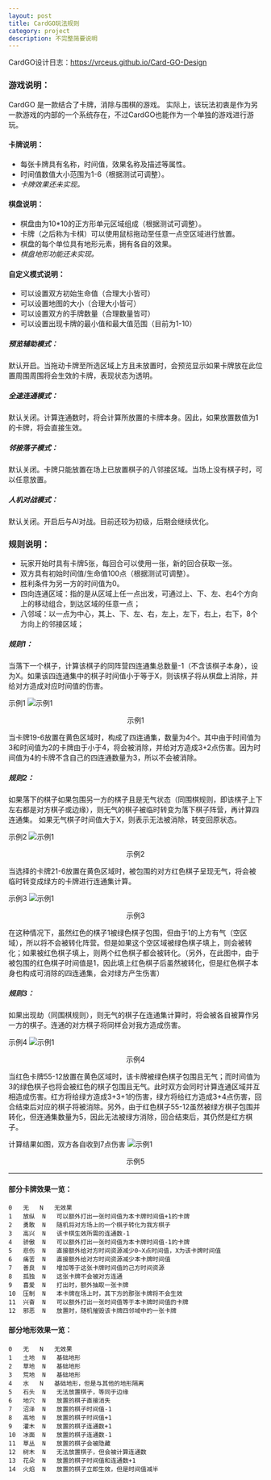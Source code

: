 ```yaml
---
layout: post
title: CardGO玩法规则
category: project
description: 不完整简要说明
---
```


CardGO设计日志：<https://vrceus.github.io/Card-GO-Design>  

### 游戏说明：

CardGO 是一款结合了卡牌，消除与围棋的游戏。
实际上，该玩法初衷是作为另一款游戏的内部的一个系统存在，不过CardGO也能作为一个单独的游戏进行游玩。

#### 卡牌说明：

* 每张卡牌具有名称，时间值，效果名称及描述等属性。
* 时间值数值大小范围为1-6（根据测试可调整）。
* *卡牌效果还未实现。*


#### 棋盘说明：

* 棋盘由为10*10的正方形单元区域组成（根据测试可调整）。
* 卡牌（之后称为卡棋）可以使用鼠标拖动至任意一点空区域进行放置。
* 棋盘的每个单位具有地形元素，拥有各自的效果。
* *棋盘地形功能还未实现。*


#### 自定义模式说明：
* 可以设置双方初始生命值（合理大小皆可）
* 可以设置地图的大小（合理大小皆可）
* 可以设置双方的手牌数量（合理数量皆可）
* 可以设置出现卡牌的最小值和最大值范围（目前为1-10）

##### 预览辅助模式：

默认开启。当拖动卡牌至所选区域上方且未放置时，会预览显示如果卡牌放在此位置周围周围将会生效的卡牌，表现状态为透明。

##### 全速连通模式：

默认关闭。计算连通数时，将会计算所放置的卡牌本身。因此，如果放置数值为1的卡牌，将会直接生效。

##### 邻接落子模式：

默认关闭。卡牌只能放置在场上已放置棋子的八邻接区域。当场上没有棋子时，可以任意放置。

##### 人机对战模式：
默认关闭。开启后与AI对战。目前还较为初级，后期会继续优化。


### 规则说明：

* 玩家开始时具有卡牌5张，每回合可以使用一张，新的回合获取一张。
* 双方具有初始时间值/生命值100点（根据测试可调整）。
* 胜利条件为另一方的时间值为0。
* 四向连通区域：指的是从区域上任一点出发，可通过上、下、左、右4个方向上的移动组合，到达区域的任意一点；
* 八邻域：以一点为中心，其上、下、左、右，左上，左下，右上，右下，8个方向上的邻接区域；

##### 规则1：
当落下一个棋子，计算该棋子的同阵营四连通集总数量-1（不含该棋子本身），设为X。如果该四连通集中的棋子时间值小于等于X，则该棋子将从棋盘上消除，并给对方造成对应时间值的伤害。

示例1
![示例1](../../images/Blog_img/2019-8-16-Card-GO-Rule1.png)
<center>示例1</center>

当卡牌19-6放置在黄色区域时，构成了四连通集，数量为4个。其中由于时间值为3和时间值为2的卡牌由于小于4，将会被消除，并给对方造成3+2点伤害。因为时间值为4的卡牌不含自己的四连通数量为3，所以不会被消除。


##### 规则2：
如果落下的棋子如果包围另一方的棋子且是无气状态（同围棋规则，即该棋子上下左右都是对方棋子或边缘），则无气的棋子被临时转变为落下棋子阵营，再计算四连通集。
如果无气棋子时间值大于X，则表示无法被消除，转变回原状态。

示例2
![示例1](../../images/Blog_img/2019-8-16-Card-GO-Rule2.png)
<center>示例2</center>

当选择的卡牌21-6放置在黄色区域时，被包围的对方红色棋子呈现无气，将会被临时转变成绿方的卡牌进行连通集计算。

示例3
![示例1](../../images/Blog_img/2019-8-16-Card-GO-Rule3.png)
<center>示例3</center>

在这种情况下，虽然红色的棋子1被绿色棋子包围，但由于1的上方有气（空区域），所以将不会被转化阵营。但是如果这个空区域被绿色棋子填上，则会被转化；如果被红色棋子填上，则两个红色棋子都会被转化。（另外，在此图中，由于被包围的红色棋子时间值是1，因此填上红色棋子后虽然被转化，但是红色棋子本身也构成可消除的四连通集，会对绿方产生伤害）


##### 规则3：
如果出现劫（同围棋规则），则无气的棋子在连通集计算时，将会被各自被算作另一方的棋子。连通的对方棋子将同样会对我方造成伤害。

示例4
![示例1](../../images/Blog_img/2019-8-16-Card-GO-Rule4.png)
<center>示例4</center>

当红色卡牌55-12放置在黄色区域时，该卡牌被绿色棋子包围且无气；而时间值为3的绿色棋子也将会被红色的棋子包围且无气。此时双方会同时计算连通区域并互相造成伤害。红方将给绿方造成3+3+1的伤害，绿方将给红方造成3+4点伤害，回合结束后对应的棋子将被消除。另外，由于红色棋子55-12虽然被绿方棋子包围并转化，但连通集数量为5，因此无法被绿方消除，回合结束后，其仍然是红方棋子。

计算结果如图，双方各自收到7点伤害
![示例1](../../images/Blog_img/2019-8-16-Card-GO-Rule5.png)
<center>示例5</center>


---


#### 部分卡牌效果一览：

    0	无	N	无效果
    1	放纵	N	可以额外打出一张时间值为本卡牌时间值+1的卡牌
    2	勇敢	N	随机将对方场上的一个棋子转化为我方棋子
    3	高兴	N	该卡棋生效所需的连通数-1
    4	骄傲	N	可以额外打出一张时间值为本卡牌时间值-1的卡牌
    5	悲伤	N	直接额外给对方时间资源减少0~X点时间值，X为该卡牌时间值
    6	痛苦	N	直接额外给对方时间资源减少本卡牌时间值
    7	善良	N	增加等于这张卡牌时间值的己方时间资源
    8	孤独	N	这张卡牌不会被对方连通
    9	喜爱	N	打出时，额外抽取一张卡牌
    10	压制	N	本卡牌在场上时，其下方的那张卡牌将不会生效
    11	兴奋	N	可以额外打出一张时间值等于本卡牌时间值的卡牌
    12	邪恶	N	放置时，随机摧毁该卡牌四邻域中的一张卡牌


#### 部分地形效果一览：

    0	无	N	无效果
    1	土地	N	基础地形
    2	草地	N	基础地形
    3	荒地	N	基础地形
    4	水	N	基础地形，但是与其他的地形隔离
    5	石头	N	无法放置棋子，等同于边缘
    6	地穴	N	放置的棋子直接消失
    7	沼泽	N	放置的棋子时间值-1
    8	高地	N	放置的棋子时间值+1
    9	灌木	N	放置的棋子连通数+1
    10	冰面	N	放置的棋子连通数-1
    11	草丛	N	放置的棋子会被隐藏
    12	树木	N	无法放置棋子，但会被计算连通数
    13	花朵	N	放置的棋子时间值和连通数+1
    14	火焰	N	放置的棋子立即生效，但是时间值减半


